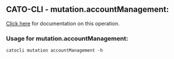 
## CATO-CLI - mutation.accountManagement:
[Click here](https://api.catonetworks.com/documentation/#mutation-accountManagement) for documentation on this operation.

### Usage for mutation.accountManagement:

`catocli mutation accountManagement -h`
